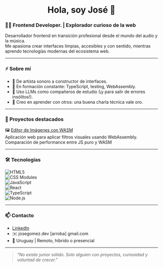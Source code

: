<h1 align="center">Hola, soy José 👋</h1>

### 🧑‍💻 Frontend Developer. | Explorador curioso de la web

Desarrollador frontend en transición profesional desde el mundo del audio y la música.  
Me apasiona crear interfaces limpias, accesibles y con sentido, mientras aprendo tecnologías modernas del ecosistema web.

---

### ⚡ Sobre mí

- 🎨 De artista sonoro a constructor de interfaces.
- 🔧 En formación constante: TypeScript, testing, WebAssembly.
- 🤖 Uso LLMs como compañeros de estudio (¡y para salir de errores insólitos!).
- 🧠 Creo en aprender con otros: una buena charla técnica vale oro.

---

### 🚀 Proyectos destacados

🖼️ [Editor de Imágenes con WASM](https://github.com/TeewsPepper/image-editor.git)  
Aplicación web para aplicar filtros visuales usando WebAssembly. Comparación de performance entre JS puro y WASM


---

### 🛠️ Tecnologías

![HTML5](https://img.shields.io/badge/-HTML5-E34F26?logo=html5&logoColor=white&style=flat)  
![CSS Modules](https://img.shields.io/badge/-CSS%20Modules-264de4?logo=css3&logoColor=white&style=flat)  
![JavaScript](https://img.shields.io/badge/-JavaScript-F7DF1E?logo=javascript&logoColor=black&style=flat)  
![React](https://img.shields.io/badge/-React-61DAFB?logo=react&logoColor=black&style=flat)  
![TypeScript](https://img.shields.io/badge/-TypeScript-3178C6?logo=typescript&logoColor=white&style=flat)  
![Node.js](https://img.shields.io/badge/-Node.js-339933?logo=node.js&logoColor=white&style=flat)

---

### 📫 Contacto

- [LinkedIn](https://www.linkedin.com/in/jose-gomez-dev)  
- ✉️ josegomez.dev [arroba] gmail.com  
- 📍 Uruguay | Remoto, híbrido o presencial

---

> *"No existe junior sólido. Solo alguien con proyectos, curiosidad y voluntad de crecer."*

